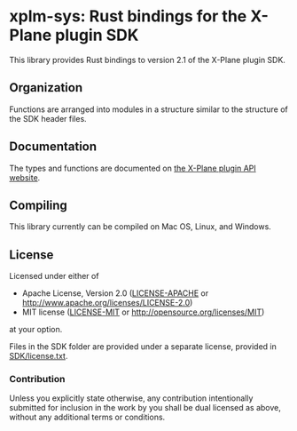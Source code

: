 # xplm-sys: Rust bindings for the X-Plane plugin SDK #

This library provides Rust bindings to version 2.1 of the X-Plane plugin SDK.

## Organization ##

Functions are arranged into modules in a structure similar to the structure of
the SDK header files.

## Documentation ##

The types and functions are documented on [the X-Plane plugin API website](http://www.xsquawkbox.net/xpsdk/mediawiki/Category:Documentation).

## Compiling ##

This library currently can be compiled on Mac OS, Linux, and Windows.

## License

Licensed under either of

 * Apache License, Version 2.0 ([LICENSE-APACHE](LICENSE-APACHE) or http://www.apache.org/licenses/LICENSE-2.0)
 * MIT license ([LICENSE-MIT](LICENSE-MIT) or http://opensource.org/licenses/MIT)

at your option.

Files in the SDK folder are provided under a separate license, provided in
[SDK/license.txt](SDK/license.txt).

### Contribution

Unless you explicitly state otherwise, any contribution intentionally submitted
for inclusion in the work by you shall be dual licensed as above, without any
additional terms or conditions.
